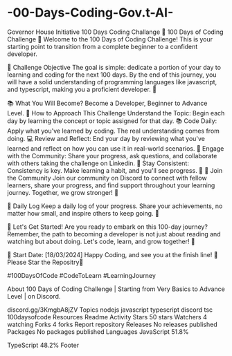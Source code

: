 # -00-Days-Coding-Gov.t-AI-
Governor House Initiative 100 Days Coding Challange
🚀 100 Days of Coding Challenge 🚀
Welcome to the 100 Days of Coding Challenge! This is your starting point to transition from a complete beginner to a confident developer.

🎯 Challenge Objective
The goal is simple: dedicate a portion of your day to learning and coding for the next 100 days. By the end of this journey, you will have a solid understanding of programming languages like javascript, and typescript, making you a proficient developer. 🌈

📚 What You Will Become?
Become a Developer, Beginner to Advance Level.
📖 How to Approach This Challenge
Understand the Topic: Begin each day by learning the concept or topic assigned for that day. 📚
Code Daily: Apply what you've learned by coding. The real understanding comes from doing. 💻
Review and Reflect: End your day by reviewing what you've learned and reflect on how you can use it in real-world scenarios. 🤔
Engage with the Community: Share your progress, ask questions, and collaborate with others taking the challenge on Linkedin. 👥
Stay Consistent: Consistency is key. Make learning a habit, and you'll see progress. 🌱
🤝 Join the Community
Join our community on Discord to connect with fellow learners, share your progress, and find support throughout your learning journey. Together, we grow stronger! 🌟

📝 Daily Log
Keep a daily log of your progress. Share your achievements, no matter how small, and inspire others to keep going. 💪

💪 Let's Get Started!
Are you ready to embark on this 100-day journey? Remember, the path to becoming a developer is not just about reading and watching but about doing. Let's code, learn, and grow together! 🚀

📅 Start Date: [18/03/2024]
Happy Coding, and see you at the finish line! 🏁 Please Star the Repositry🌟

#100DaysOfCode #CodeToLearn #LearningJourney

About
100 Days of Coding Challenge | Starting from Very Basics to Advance Level | on Discord.

discord.gg/3KmgbA8jZV
Topics
nodejs javascript typescript discord tsc 100daysofcode
Resources
 Readme
 Activity
Stars
 50 stars
Watchers
 4 watching
Forks
 4 forks
Report repository
Releases
No releases published
Packages
No packages published
Languages
JavaScript
51.8%
 
TypeScript
48.2%
Footer

